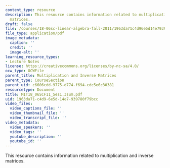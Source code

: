 ```yaml
---
content_type: resource
description: This resource contains information related to multiplication and inverse
  matrices.
draft: false
file: /courses/18-06sc-linear-algebra-fall-2011/1963da71c4d96e5d14e7939780f79bcc_MIT18_06SCF11_Ses1.3sum.pdf
file_type: application/pdf
image_metadata:
  caption: ''
  credit: ''
  image-alt: ''
learning_resource_types:
- Lecture Notes
license: https://creativecommons.org/licenses/by-nc-sa/4.0/
ocw_type: OCWFile
parent_title: Multiplication and Inverse Matrices
parent_type: CourseSection
parent_uid: c6606cdd-9775-d774-f694-cdc5e6c30381
resourcetype: Document
title: MIT18_06SCF11_Ses1.3sum.pdf
uid: 1963da71-c4d9-6e5d-14e7-939780f79bcc
video_files:
  video_captions_file: ''
  video_thumbnail_file: ''
  video_transcript_file: ''
video_metadata:
  video_speakers: ''
  video_tags: ''
  youtube_description: ''
  youtube_id: ''
---
```

This resource contains information related to multiplication and inverse matrices.